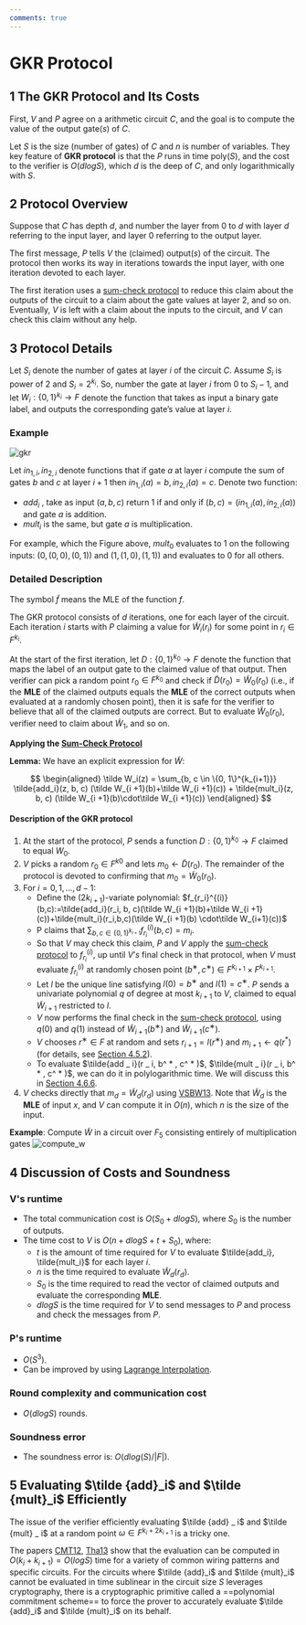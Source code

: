 ```yaml
---
comments: true
---
```


# GKR Protocol

## 1 The GKR Protocol and Its Costs

First, $V$ and $P$ agree on a arithmetic circuit $C$, and the goal is to compute the value of the output gate($s$) of $C$.

Let $S$ is the size (number of gates) of $C$ and $n$ is number of variables. They key feature of **GKR protocol** is that the $P$ runs
in time poly($S$), and the cost to the verifier is $O(dlogS)$, which $d$ is the deep of $C$, and only logarithmically with $S$.

## 2 Protocol Overview

Suppose that $C$ has depth $d$, and number the layer from 0 to $d$ with layer $d$ referring to the input layer, and layer 0 referring
to the output layer.

The first message, $P$ tells $V$ the (claimed) output($s$) of the circuit. The protocol then works its way
in iterations towards the input layer, with one iteration devoted to each layer.

The first iteration uses a [sum-check protocol](sumcheck_protocol.md) to reduce this claim about the outputs of the
circuit to a claim about the gate values at layer 2, and so on. Eventually, $V$ is left with a claim about the inputs to the circuit,
and $V$ can check this claim without any help.

## 3 Protocol Details

Let $S_i$ denote the number of gates at layer $i$ of the circuit $C$. Assume $S_i$ is power of 2 and $S_i = 2^{k_i}$.
So, number the gate at layer $i$ from 0 to $S_i - 1$, and let $W_i : \{0, 1\}^{k_i} \rightarrow F$ denote the function that takes as
input a binary gate label, and outputs the corresponding gate’s value at layer $i$.

### Example

![gkr](attachments/gkr_circuit.png)

Let $in_{1,i}, in_{2,i}$ denote functions that if gate $a$ at layer $i$ compute the sum of gates $b$ and $c$ at layer $i + 1$ then
$in_{1,i}(a) = b, in_{2,i}(a) = c$.
Denote two function:

- $add_i$ , take as input $(a, b, c)$ return 1 if and only if $(b, c) = (in_{1,i}(a),in_{2,i}(a))$ and gate $a$ is addition.
- $mult_i$ is the same, but gate $a$ is multiplication.

For example, which the Figure above, $mult_0$ evaluates to 1 on the following inputs: $(0,(0,0),(0,1))$ and $(1,(1,0),(1,1))$ and
evaluates to 0 for all others.

### Detailed Description

The symbol $\tilde f$ means the MLE of the function $f$.

The GKR protocol consists of $d$ iterations, one for each layer of the circuit. Each iteration $i$ starts with $P$ claiming a value
for $\tilde W_i(r_i)$ for some point in $r_i \in F^{k_i}$.

At the start of the first iteration, let $D: \{0, 1\}^{k_0} \rightarrow F$ denote the function that maps the label of an output gate
to the claimed value of that output. Then verifier can pick a random point $r_0 \in F^{k_0}$ and check if
$\tilde D(r_0) = \tilde W_0(r_0)$ (i.e., if the **MLE** of the claimed outputs equals the **MLE** of the correct outputs when
evaluated at a randomly chosen point), then it is safe for the verifier to believe that
all of the claimed outputs are correct. But to evaluate $\tilde W_0(r_0)$, verifier need to claim about $\tilde W_1$, and so on.

**Applying the [Sum-Check Protocol](sumcheck_protocol.md)**

**Lemma:** We have an explicit expression for $\tilde W$:

$$
\begin{aligned}
\tilde W_i(z) = \sum_{b, c \in \{0, 1\}^{k_{i+1}}} \tilde{add_i}(z, b, c) (\tilde W_{i +1}(b)+\tilde W_{i +1}(c)) +
\tilde{mult_i}(z, b, c) (\tilde W_{i +1}(b)\cdot\tilde W_{i +1}(c))
\end{aligned}
$$

#### Description of the GKR protocol

1. At the start of the protocol, $P$ sends a function $D: \{0,1\}^{k_0} \rightarrow F$ claimed to equal $W_0$.
2. $V$ picks a random $r_0 \in F^{k0}$ and lets $m_0 \leftarrow \tilde D(r_0)$. The remainder of the protocol is devoted to confirming
   that $m_0 = \tilde W_0(r_0)$.
3. For $i = 0, 1, ..., d-1$:
    - Define the $(2k_{i+1})$-variate polynomial:
      $f_{r_i}^{(i)}(b,c):=\tilde{add_i}(r_i, b, c)(\tilde W_{i +1}(b)+\tilde W_{i +1}(c))+\tilde{mult_i}(r_i,b,c)(\tilde W_{i +1}(b)
      \cdot\tilde W_{i+1}(c))$
    - P claims that $\sum_{b,c \in \{0,1\}^{k_{i+1}}} f_{r_i}^{(i)}(b,c) = m_i$.
    - So that $V$ may check this claim, $P$ and $V$ apply the [sum-check protocol](sumcheck_protocol.md) to
      $f_{r_i}^{(i)}$, up until $V’s$ final check in that protocol, when $V$ must evaluate $f_{r_i}^{(i)}$ at randomly chosen point
      $(b^∗,c^∗) \in F^{k_{i+1}} \times F^{k_{i+1}}$.
    - Let $l$ be the unique line satisfying $l(0) = b^∗$ and $l(1) = c^∗$. $P$ sends a univariate polynomial $q$ of degree at most
      $k_{i+1}$ to $V$, claimed to equal $\tilde W_{i+1}$ restricted to $l$.
    - $V$ now performs the final check in the [sum-check protocol](sumcheck_protocol.md), using $q(0)$ and $q(1)$ instead
      of $\tilde W_{i+1}(b^∗)$ and $\tilde W_{i+1}(c^∗)$.
    - $V$ chooses $r^∗ \in F$ at random and sets $r_{i+1} = l(r^∗)$ and $m_{i+1} \leftarrow q(r^*)$ (for details, see
      [Section 4.5.2](chapter_4.md#4.5%20Applications%20of%20the%20Super-Efficient%20MATMULT%20IP)).
    - To evaluate $\tilde{add _ i}(r _ i, b^ * , c^ * )$, $\tilde{mult _ i}(r _ i, b^ * , c^ * )$, we can do it in polylogarithmic
      time. We will discuss this
      in [Section 4.6.6](chapter_4.md#4.6.6%20Evaluating%20$%20tilde%20{add}_i$%20and%20$%20tilde%20{mult}_i$%20Efficiently).
4. $V$ checks directly that $m_d = \tilde W_d(r_d)$ using [VSBW13](lagrange_interpolation.md#VSBW13). Note that $\tilde W_d$ is
   the **MLE** of input $x$, and $V$ can compute it in $O(n)$, which $n$ is the size of the input.

**Example**: Compute $\tilde W$ in a circuit over $F_5$ consisting entirely of multiplication gates
![compute_w](attachments/compute_tilde_w.png)

## 4 Discussion of Costs and Soundness

### V's runtime

- The total communication cost is $O(S_0 + dlogS)$, where $S_0$ is the number of outputs.
- The time cost to $V$ is $O(n + dlogS + t + S_0)$, where:
  - $t$ is the amount of time required for $V$ to evaluate $\tilde{add_i}, \tilde{mult_i}$ for each layer $i$.
  - $n$ is the time required to evaluate $\tilde W_d(r_d)$.
  - $S_0$ is the time required to read the vector of claimed outputs and evaluate the corresponding **MLE**.
  - $dlogS$ is the time required for $V$ to send messages to $P$ and process and check the messages from $P$.

### P's runtime

- $O(S^3)$.
- Can be improved by using [Lagrange Interpolation](../../terms/lagrange_interpolation.md).

### Round complexity and communication cost

- $O(dlogS)$ rounds.

### Soundness error

- The soundness error is: $O(dlog(S)/|F|)$.

## 5 Evaluating $\tilde {add}_i$ and $\tilde {mult}_i$ Efficiently

The issue of the verifier efficiently evaluating $\tilde {add} _ i$ and $\tilde {mult} _ i$ at a random
point $\omega \in F^{k _ i+2k _ {i+1}}$ is a tricky one.

The papers [CMT12](https://arxiv.org/abs/1105.2003), [Tha13](https://arxiv.org/abs/1304.3812) show that the evaluation can be computed
in $O(k_i + k_{i+1}) = O(logS)$ time for a variety of common wiring patterns and specific circuits.
For the circuits where $\tilde {add}_i$ and $\tilde {mult}_i$ cannot be evaluated in time sublinear in the circuit size $S$ leverages
cryptography, there is a cryptographic primitive called a ==polynomial commitment scheme== to force the prover to accurately evaluate
$\tilde {add}_i$ and $\tilde {mult}_i$ on its behalf.
